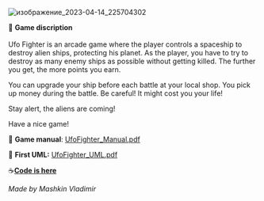 
![изображение_2023-04-14_225704302](uploads/bec7aff6e155e2cd5e5ef33609710d74/изображение_2023-04-14_225704302.png)

:space_invader: **Game discription** \
\
Ufo Fighter is an arcade game where the player controls a spaceship to destroy alien ships, protecting his planet. As the player, you have to try to destroy as many enemy ships as possible without getting killed. The further you get, the more points you earn.

You can upgrade your ship before each battle at your local shop. You pick up money during the battle. Be careful! It might cost you your life!

Stay alert, the aliens are coming!

Have a nice game!

:book: **Game manual**: [UfoFighter_Manual.pdf](uploads/229ef223a6793bdc2d4e79c013333f5f/UnoFighter_Manual.pdf)

:green_book: **First UML:** [UfoFighter_UML.pdf](uploads/94734e64e7e3b42e189d9135637a5a94/UnoFighter_UML.pdf)

:coffee:[**Code is here**](https://gitlab.fel.cvut.cz/B222_B0B36PJV/mashkvla/-/tree/main/Semestralka) 

_Made by Mashkin Vladimir_
